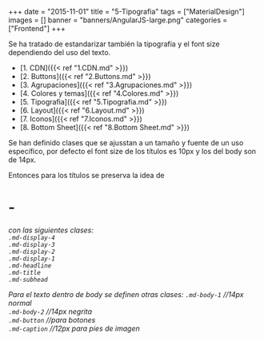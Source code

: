 +++
date = "2015-11-01"
title = "5-Tipografia"
tags = ["MaterialDesign"]
images = []
banner = "banners/AngularJS-large.png"
categories = ["Frontend"]
+++

Se ha tratado de estandarizar también la tipografía y el font size dependiendo del uso del texto.
<!--more-->

* [1. CDN]({{< ref "1.CDN.md" >}})
* [2. Buttons]({{< ref "2.Buttons.md" >}})
* [3. Agrupaciones]({{< ref "3.Agrupaciones.md" >}})
* [4. Colores y temas]({{< ref "4.Colores.md" >}})
* [5. Tipografia]({{< ref "5.Tipografia.md" >}})
* [6. Layout]({{< ref "6.Layout.md" >}})
* [7. Iconos]({{< ref "7.Iconos.md" >}})
* [8. Bottom Sheet]({{< ref "8.Bottom Sheet.md" >}})

Se han definido clases que se ajusstan a un tamaño y fuente de un uso específico, por defecto el font size de los títulos es 10px y los del body son de 14px.

Entonces para los títulos se preserva la idea de <h1>-<h6> con las siguientes clases:</br>
`.md-display-4`</br>
`.md-display-3`</br>
`.md-display-2`</br>
`.md-display-1`</br>
`.md-headline`</br>
`.md-title`</br>
`.md-subhead`</br>

Para el texto dentro de body se definen otras clases:
`.md-body-1` //14px normal</br>
`.md-body-2` //14px negrita</br>
`.md-button` //para botones</br>
`.md-caption` //12px para pies de imagen</br>
